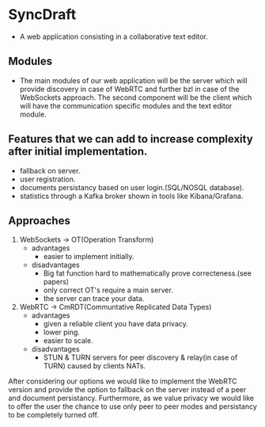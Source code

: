 # SyncDraft

- A web application consisting in a collaborative text editor.

## Modules

- The main modules of our web application will be the server which will provide discovery in case of WebRTC and further bzl in case of the WebSockets approach. The second component will be the client which will have the communication specific modules and the text editor module.

## Features that we can add to increase complexity after initial implementation.

- fallback on server.
- user registration.
- documents persistancy based on user login.(SQL/NOSQL database).
- statistics through a Kafka broker shown in tools like Kibana/Grafana.

## Approaches

1. WebSockets -> OT(Operation Transform)
    - advantages
      - easier to implement initially.
    - disadvantages 
      - Big fat function hard to mathematically prove correcteness.(see papers)
      - only correct OT's require a main server.
      - the server can trace your data.
2. WebRTC -> CmRDT(Communtative Replicated Data Types)
    - advantages
      - given a reliable client you have data privacy.
      - lower ping.
      - easier to scale.
    - disadvantages
      - STUN & TURN servers for peer discovery & relay(in case of TURN) caused by clients NATs.

After considering our options we would like to implement the WebRTC version and provide the option to fallback on the server instead of a peer and document persistancy. Furthermore, as we value privacy we would like to offer the user the chance to use only peer to peer modes and persistancy to be completely turned off.